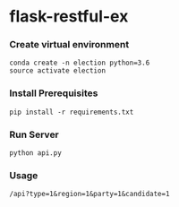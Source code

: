 # flask-restful-ex

### Create virtual environment
	conda create -n election python=3.6
	source activate election

### Install Prerequisites
	pip install -r requirements.txt

### Run Server
	python api.py

### Usage
	/api?type=1&region=1&party=1&candidate=1
